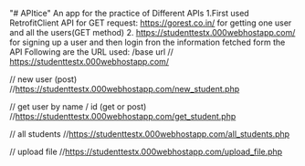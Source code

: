 "# APItice" 
An app for the practice of Different APIs
1.First used RetrofitClient API for GET request:
https://gorest.co.in/
for getting one user and all the users(GET method)
2. https://studenttestx.000webhostapp.com/
for signing up a user and then login fron the information fetched form the API
Following are the URL used:
/base url
// https://studenttestx.000webhostapp.com/

// new user (post)
//https://studenttestx.000webhostapp.com/new_student.php

// get user by name / id (get or post)
//https://studenttestx.000webhostapp.com/get_student.php

// all students
//https://studenttestx.000webhostapp.com/all_students.php

// upload file
//https://studenttestx.000webhostapp.com/upload_file.php



